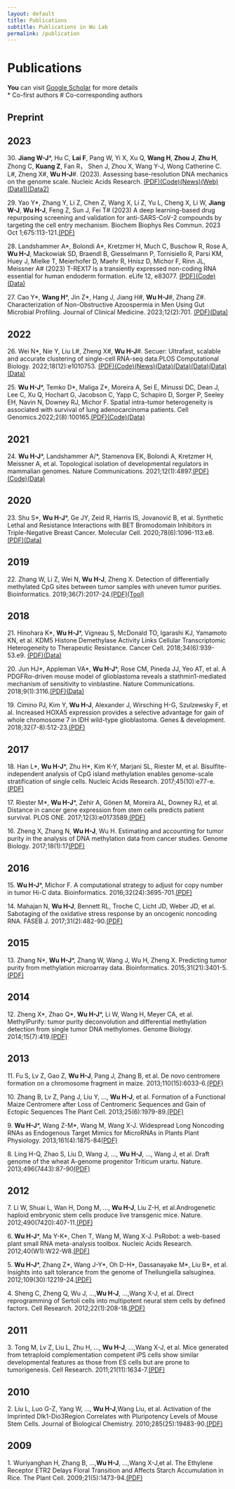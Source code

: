 ```yaml
---
layout: default
title: Publications
subtitle: Publications in Wu Lab
permalink: /publication
---
```


# Publications

**You** can visit [Google Scholar](http://scholar.google.com/citations?user=pQF7BaYAAAAJ&hl=en) for more details<br>
\* Co-first authors          \# Co-corresponding authors

## Preprint



## 2023
30\. **Jiang W-J**\*, Hu C, **Lai F**, Pang W, Yi X, Xu Q, **Wang H**, **Zhou J**, **Zhu H**, Zhong C, **Kuang Z**, Fan R， Shen J, Zhou X, Wang Y-J, Wong Catherine C. L\#, Zheng X\#, **Wu H-J**\#. (2023). Assessing base-resolution DNA mechanics on the genome scale. Nucleic Acids Research. [(PDF)](../papers/31.pdf)[(Code)](https://github.com/JiangWenJie-stack/DNABendNet)[(News)](https://mp.weixin.qq.com/s/m7ooMMt_q8XltT4BdqrONw)[(Web)](http://www.dnabendnet.com/)[(Data1)]( https://zenodo.org/record/7699690)[(Data2)](https://zenodo.org/record/7663786)

29\. Yao Y\*, Zhang Y, Li Z, Chen Z, Wang X, Li Z, Yu L, Cheng X, Li W, **Jiang W-J**, **Wu H-J**, Feng Z, Sun J, Fei T\# (2023) A deep learning-based drug repurposing screening and validation for anti-SARS-CoV-2 compounds by targeting the cell entry mechanism. Biochem Biophys Res Commun. 2023 Oct 1;675:113-121.[(PDF)](../papers/30.pdf)

28\.  Landshammer A\*, Bolondi A\*, Kretzmer H, Much C, Buschow R, Rose A, **Wu H-J**, Mackowiak SD, Braendl B, Giesselmann P, Tornisiello R, Parsi KM, Huey J, Mielke T, Meierhofer D, Maehr R, Hnisz D, Michor F, Rinn JL, Meissner A\# (2023) T-REX17 is a transiently expressed non-coding RNA essential for human endoderm formation. eLife 12, e83077. [(PDF)](../papers/29.pdf)[(Code)](https://elifesciences.org/articles/83077#data)[(Data)](https://www.ncbi.nlm.nih.gov/geo/query/acc.cgi?acc=GSE178990)

27\.  Cao Y\*, **Wang H**\*, Jin Z\*, Hang J, Jiang H\#, **Wu H-J**\#, Zhang Z\#. Characterization of Non-Obstructive Azoospermia in Men Using Gut Microbial Profiling. Journal of Clinical Medicine. 2023;12(2):701. [(PDF)](../papers/28.pdf)[(Data)](https://www.ncbi.nlm.nih.gov/sra/)

## 2022

26\.  Wei N\*, Nie Y, Liu L\#, Zheng X\#, **Wu H-J**\#. Secuer: Ultrafast, scalable and accurate clustering of single-cell RNA-seq data.PLOS Computational Biology. 2022;18(12):e1010753. [(PDF)](../papers/27.pdf)[(Code)](https://github.com/nanawei11/Secuer)[(News)](https://mp.weixin.qq.com/s/HNQYbE7XE2VEf6s2AgyjpA)[(Data)](https://hemberg-lab.github.io/scRNA.seq.datasets/)[(Data)](https://github.com/ttgump/scDCC/tree/master/data)[(Data)](https://figshare.com/projects/Tabula_Muris_Senis/64982)[(Data)](https://figshare.com/articles/dataset/MCA_DGE_Data/5435866)[(Data)](https://www.ncbi.nlm.nih.gov/geo/query/acc.cgi?acc=GSE158055)

25\. **Wu H-J**\*, Temko D\*, Maliga Z\*, Moreira A, Sei E, Minussi DC, Dean J, Lee C, Xu Q, Hochart G, Jacobson C, Yapp C, Schapiro D, Sorger P, Seeley EH, Navin N, Downey RJ, Michor F. Spatial intra-tumor heterogeneity is associated with survival of lung adenocarcinoma patients. Cell Genomics.2022;2(8):100165.[(PDF)](../papers/26.pdf)[(Code)](https://doi.org/10.5281/zenodo.6642983)[(Data)](https://www.ncbi.nlm.nih.gov/bioproject/PRJNA594320/)

## 2021

24\. **Wu H-J**\*, Landshammer A/*, Stamenova EK, Bolondi A, Kretzmer H, Meissner A, et al. Topological isolation of developmental regulators in mammalian genomes. Nature Communications. 2021;12(1):4897.[(PDF)](../papers/25.pdf)[(Code)](https://bitbucket.org/mthjwu/loop_cluster)[(Data)](https://www.nature.com/articles/S41467-021-24951-7#data-availability)

## 2020
23\. Shu S\*, **Wu H-J**\*, Ge JY, Zeid R, Harris IS, Jovanović B, et al. Synthetic Lethal and Resistance Interactions with BET Bromodomain Inhibitors in Triple-Negative Breast Cancer. Molecular Cell. 2020;78(6):1096-113.e8.[(PDF)](../papers/24.pdf)[(Data)](https://www.ncbi.nlm.nih.gov/geo/query/acc.cgi?acc=GSE131102)

## 2019
22\. Zhang W, Li Z, Wei N, **Wu H-J**, Zheng X. Detection of differentially methylated CpG sites between tumor samples with uneven tumor purities. Bioinformatics. 2019;36(7):2017-24.[(PDF)](../papers/23.pdf)[(Tool)](https://github.com/Xiaoqizheng/InfiniumPurify)

## 2018
21\. Hinohara K\*, **Wu H-J**\*, Vigneau S, McDonald TO, Igarashi KJ, Yamamoto KN, et al. KDM5 Histone Demethylase Activity Links Cellular Transcriptomic Heterogeneity to Therapeutic Resistance. Cancer Cell. 2018;34(6):939-53.e9. [(PDF)](../papers/22.pdf)[(Data)](https://www.ncbi.nlm.nih.gov/geo/query/acc.cgi?acc=GSE104988)

20\. Jun HJ\*, Appleman VA\*, **Wu H-J**\*, Rose CM, Pineda JJ, Yeo AT, et al. A PDGFRα-driven mouse model of glioblastoma reveals a stathmin1-mediated mechanism of sensitivity to vinblastine. Nature Communications. 2018;9(1):3116.[(PDF)](../papers/21.pdf)[(Data)](https://www.ncbi.nlm.nih.gov/geo/query/acc.cgi?acc=GSE114438)

19\. Cimino PJ, Kim Y, **Wu H-J**, Alexander J, Wirsching H-G, Szulzewsky F, et al. Increased HOXA5 expression provides a selective advantage for gain of whole chromosome 7 in IDH wild-type glioblastoma. Genes & development. 2018;32(7-8):512-23.[(PDF)](../papers/20.pdf)

## 2017
18\. Han L\*, **Wu H-J**\*, Zhu H\*, Kim K-Y, Marjani SL, Riester M, et al. Bisulfite-independent analysis of CpG island methylation enables genome-scale stratification of single cells. Nucleic Acids Research. 2017;45(10):e77-e.[(PDF)](../papers/19.pdf)

17\. Riester M\*, **Wu H-J**\*, Zehir A, Gönen M, Moreira AL, Downey RJ, et al. Distance in cancer gene expression from stem cells predicts patient survival. PLOS ONE. 2017;12(3):e0173589.[(PDF)](../papers/18.pdf)

16\. Zheng X, Zhang N, **Wu H-J**, Wu H. Estimating and accounting for tumor purity in the analysis of DNA methylation data from cancer studies. Genome Biology. 2017;18(1):17[(PDF)](../papers/17.pdf)

## 2016
15\. **Wu H-J**\*, Michor F. A computational strategy to adjust for copy number in tumor Hi-C data. Bioinformatics. 2016;32(24):3695-701.[(PDF)](../papers/16.pdf)

14\. Mahajan N, **Wu H-J**, Bennett RL, Troche C, Licht JD, Weber JD, et al. Sabotaging of the oxidative stress response by an oncogenic noncoding RNA. FASEB J. 2017;31(2):482-90.[(PDF)](https://www.ncbi.nlm.nih.gov/pmc/articles/PMC5240659/)

## 2015
13\. Zhang N\*, **Wu H-J**\*, Zhang W, Wang J, Wu H, Zheng X. Predicting tumor purity from methylation microarray data. Bioinformatics. 2015;31(21):3401-5.[(PDF)](../papers/14.pdf)

## 2014
12\. Zheng X\*, Zhao Q\*, **Wu H-J**\*, Li W, Wang H, Meyer CA, et al. MethylPurify: tumor purity deconvolution and differential methylation detection from single tumor DNA methylomes. Genome Biology. 2014;15(7):419.[(PDF)](../papers/13.pdf)

## 2013
<!-- 12\. **Hua-Jun Wu**\*, Zhi-Min Wang*, Meng Wang and Xiu-Jie Wang. Widespread Long Noncoding RNAs as Endogenous Target Mimics for MicroRNAs in Plants. Plant Physiology. 2013 Apr; vol. 161 no. 4 1875-1884.[(PDF)](https://github.com/multiomics-bjmu/multiomics-bjmu.github.io/raw/master/_data/PAPER/12.pdf) -->

11\. Fu S, Lv Z, Gao Z, **Wu H-J**, Pang J, Zhang B, et al. De novo centromere formation on a chromosome fragment in maize. 2013;110(15):6033-6.[(PDF)](../papers/11.pdf)

10\. Zhang B, Lv Z, Pang J, Liu Y, …, **Wu H-J**, et al. Formation of a Functional Maize Centromere after Loss of Centromeric Sequences and Gain of Ectopic Sequences  The Plant Cell. 2013;25(6):1979-89.[(PDF)](../papers/10.pdf)

9\. **Wu H-J**\*, Wang Z-M\*, Wang M, Wang X-J. Widespread Long Noncoding RNAs as Endogenous Target Mimics for MicroRNAs in Plants  Plant Physiology. 2013;161(4):1875-84[(PDF)](../papers/9.pdf)

8\. Ling H-Q, Zhao S, Liu D, Wang J, …, **Wu H-J**, …, Wang J, et al. Draft genome of the wheat A-genome progenitor Triticum urartu. Nature. 2013;496(7443):87-90[(PDF)](../papers/8.pdf)

## 2012
7\. Li W, Shuai L, Wan H, Dong M, …, **Wu H-J**, Liu Z-H, et al.Androgenetic haploid embryonic stem cells produce live transgenic mice. Nature. 2012;490(7420):407-11.[(PDF)](../papers/7.pdf)

6\. **Wu H-J**\*, Ma Y-K\*, Chen T, Wang M, Wang X-J. PsRobot: a web-based plant small RNA meta-analysis toolbox. Nucleic Acids Research. 2012;40(W1):W22-W8.[(PDF)](../papers/6.pdf)

5\. **Wu H-J**\*, Zhang Z\*, Wang J-Y\*, Oh D-H\*, Dassanayake M\*, Liu B\*, et al. Insights into salt tolerance from the genome of Thellungiella salsuginea. 2012;109(30):12219-24.[(PDF)](../papers/5.pdf)

4\. Sheng C, Zheng Q, Wu J, …,**Wu H-J**, …,Wang X-J, et al. Direct reprogramming of Sertoli cells into multipotent neural stem cells by defined factors. Cell Research. 2012;22(1):208-18.[(PDF)](../papers/4.pdf)

## 2011
3\. Tong M, Lv Z, Liu L, Zhu H, …, **Wu H-J**, …,Wang X-J, et al. Mice generated from tetraploid complementation competent iPS cells show similar developmental features as those from ES cells but are prone to tumorigenesis. Cell Research. 2011;21(11):1634-7.[(PDF)](../papers/3.pdf)

## 2010
2\. Liu L, Luo G-Z, Yang W, …, **Wu H-J**,Wang Liu, et al. Activation of the Imprinted Dlk1-Dio3Region Correlates with Pluripotency Levels of Mouse Stem Cells. Journal of Biological Chemistry. 2010;285(25):19483-90.[(PDF)](../papers/2.pdf)

## 2009
1\. Wuriyanghan H, Zhang B, …,**Wu H-J**, …,Wang X-J,et al.  The Ethylene Receptor ETR2 Delays Floral Transition and Affects Starch Accumulation in Rice. The Plant Cell. 2009;21(5):1473-94.[(PDF)](../papers/1.pdf)

